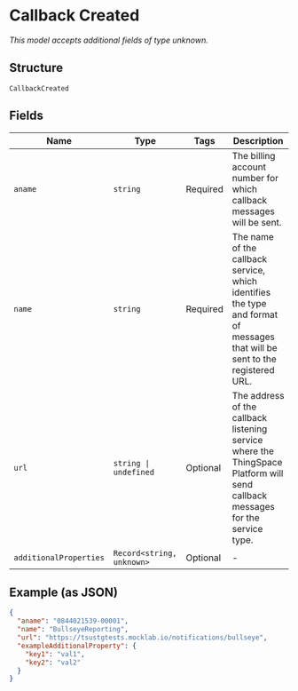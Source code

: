 
# Callback Created

*This model accepts additional fields of type unknown.*

## Structure

`CallbackCreated`

## Fields

| Name | Type | Tags | Description |
|  --- | --- | --- | --- |
| `aname` | `string` | Required | The billing account number for which callback messages will be sent. |
| `name` | `string` | Required | The name of the callback service, which identifies the type and format of messages that will be sent to the registered URL. |
| `url` | `string \| undefined` | Optional | The address of the callback listening service where the ThingSpace Platform will send callback messages for the service type. |
| `additionalProperties` | `Record<string, unknown>` | Optional | - |

## Example (as JSON)

```json
{
  "aname": "0844021539-00001",
  "name": "BullseyeReporting",
  "url": "https://tsustgtests.mocklab.io/notifications/bullseye",
  "exampleAdditionalProperty": {
    "key1": "val1",
    "key2": "val2"
  }
}
```

